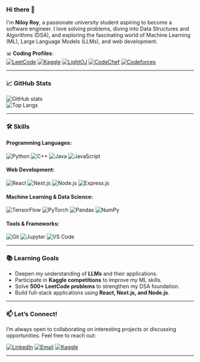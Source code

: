 ### Hi there 👋  
I'm **Niloy Roy**, a passionate university student aspiring to become a software engineer. I love solving problems, diving into Data Structures and Algorithms (DSA), and exploring the fascinating world of Machine Learning (ML), Large Language Models (LLMs), and web development.  

📊 **Coding Profiles**:  
[![LeetCode](https://img.shields.io/badge/-LeetCode-FFA116?style=flat-square&logo=LeetCode&logoColor=black)](https://leetcode.com/u/Neel-7/)
[![Kaggle](https://img.shields.io/badge/-Kaggle-20BEFF?style=flat-square&logo=Kaggle&logoColor=white)](https://www.kaggle.com/niloyroy1715)
[![LightOJ](https://img.shields.io/badge/-LightOJ-1A4730?style=flat-square)](https://lightoj.com/user/niloyroy1715)
[![CodeChef](https://img.shields.io/badge/-CodeChef-5B4638?style=flat-square&logo=CodeChef&logoColor=white)](https://www.codechef.com/users/neel_7)
[![Codeforces](https://img.shields.io/badge/-Codeforces-1F8ACB?style=flat-square&logo=Codeforces&logoColor=white)](https://codeforces.com/profile/Neel7)

---

### 📈 GitHub Stats  
![GitHub stats](https://github-readme-stats.vercel.app/api?username=chronoNeel&show_icons=true&hide_title=true&count_private=true&include_all_commits=true&theme=gotham)  
![Top Langs](https://github-readme-stats.vercel.app/api/top-langs/?username=chronoNeel&layout=compact&theme=gotham&custom_title=Most%20Used%20Languages)  

---

### 🛠️ Skills  
#### Programming Languages:  
![Python](https://img.shields.io/badge/python%20-%2314354C.svg?&style=for-the-badge&logo=python&logoColor=white)
![C++](https://img.shields.io/badge/C++%20-%2300599C.svg?&style=for-the-badge&logo=c%2B%2B&logoColor=white)
![Java](https://img.shields.io/badge/java-%23ED8B00.svg?&style=for-the-badge&logo=java&logoColor=white)
![JavaScript](https://img.shields.io/badge/javascript-%23323330.svg?&style=for-the-badge&logo=javascript&logoColor=%23F7DF1E)  

#### Web Development:  
![React](https://img.shields.io/badge/react-%2320232a.svg?style=for-the-badge&logo=react&logoColor=%2361DAFB)
![Next.js](https://img.shields.io/badge/Next.js-000000?style=for-the-badge&logo=next.js&logoColor=white)
![Node.js](https://img.shields.io/badge/node.js-%2343853D.svg?style=for-the-badge&logo=node.js&logoColor=white)
![Express.js](https://img.shields.io/badge/express.js-%23404d59.svg?style=for-the-badge&logo=express&logoColor=%2361DAFB)  

#### Machine Learning & Data Science:  
![TensorFlow](https://img.shields.io/badge/TensorFlow-%23FF6F00.svg?style=for-the-badge&logo=TensorFlow&logoColor=white)
![PyTorch](https://img.shields.io/badge/PyTorch-%23EE4C2C.svg?style=for-the-badge&logo=PyTorch&logoColor=white)
![Pandas](https://img.shields.io/badge/pandas-%23150458.svg?style=for-the-badge&logo=pandas&logoColor=white)
![NumPy](https://img.shields.io/badge/numpy-%23013243.svg?style=for-the-badge&logo=numpy&logoColor=white)  

#### Tools & Frameworks:  
![Git](https://img.shields.io/badge/git-%23F05033.svg?style=for-the-badge&logo=git&logoColor=white)
![Jupyter](https://img.shields.io/badge/Jupyter%20-%23F37626.svg?&style=for-the-badge&logo=Jupyter&logoColor=white)
![VS Code](https://img.shields.io/badge/VS%20Code-007ACC.svg?&style=for-the-badge&logo=visual-studio-code&logoColor=white)  

---
<!--
### 🚀 Projects  
Here are some of the projects I’ve worked on:  
1. **Machine Learning Projects**:  
   - [Project 1: Sentiment Analysis on Twitter Data](https://github.com/chronoNeel/sentiment-analysis)  
   - [Project 2: Image Classification using CNN](https://github.com/chronoNeel/image-classification-cnn)  

2. **Web Development Projects**:  
   - [Project 3: E-Commerce Website with React & Node.js](https://github.com/chronoNeel/ecommerce-react-node)  
   - [Project 4: Blogging Platform with Next.js](https://github.com/chronoNeel/blogging-platform-nextjs)  

3. **DSA & Problem Solving**:  
   - [LeetCode Solutions Repository](https://github.com/chronoNeel/leetcode-solutions)  
   - [Competitive Programming Templates](https://github.com/chronoNeel/cp-templates)  

4. **LLM & NLP**:  
   - [Fine-Tuning GPT-2 for Text Generation](https://github.com/chronoNeel/gpt2-finetuning)  
   - [Chatbot using Transformers](https://github.com/chronoNeel/chatbot-transformers)  

---
-->
### 📚 Learning Goals  
- Deepen my understanding of **LLMs** and their applications.  
- Participate in **Kaggle competitions** to improve my ML skills.  
- Solve **500+ LeetCode problems** to strengthen my DSA foundation.  
- Build full-stack applications using **React, Next.js, and Node.js**.  

---

### 📫 Let’s Connect!  
I’m always open to collaborating on interesting projects or discussing opportunities. Feel free to reach out:  

[![LinkedIn](https://img.shields.io/badge/-LinkedIn-0A66C2?style=flat-square&logo=Linkedin&logoColor=white)](https://www.linkedin.com/in/niloyroy55/)
[![Email](https://img.shields.io/badge/-Email-D14836?style=flat-square&logo=Gmail&logoColor=white)](mailto:niloyroy1715@gmail.com)
[![Kaggle](https://img.shields.io/badge/-Kaggle-20BEFF?style=flat-square&logo=Kaggle&logoColor=white)](https://www.kaggle.com/niloyroy1715)  

---

